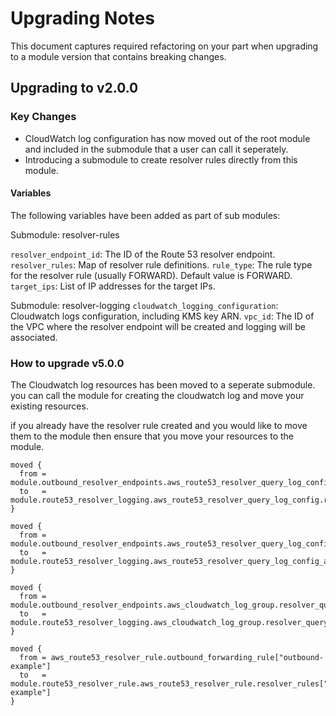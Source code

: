# Upgrading Notes

This document captures required refactoring on your part when upgrading to a module version that contains breaking changes.

## Upgrading to v2.0.0

### Key Changes

- CloudWatch log configuration has now moved out of the root module and included in the submodule that a user can call it seperately.
- Introducing a submodule to create resolver rules directly from this module.

#### Variables

The following variables have been added as part of sub modules:

Submodule: resolver-rules

`resolver_endpoint_id`: The ID of the Route 53 resolver endpoint.
`resolver_rules`: Map of resolver rule definitions.
`rule_type`: The rule type for the resolver rule (usually FORWARD). Default value is FORWARD.
`target_ips`: List of IP addresses for the target IPs.

Submodule: resolver-logging
`cloudwatch_logging_configuration`: Cloudwatch logs configuration, including KMS key ARN.
`vpc_id`: The ID of the VPC where the resolver endpoint will be created and logging will be associated.


### How to upgrade v5.0.0

The Cloudwatch log resources has been moved to a seperate submodule.
you can call the module for creating the cloudwatch log and move your existing resources.



if you already have the resolver rule created and you would like to move them to the module then ensure that you move your resources to the module.

```hcl
moved {
  from = module.outbound_resolver_endpoints.aws_route53_resolver_query_log_config.resolver_query_log_config_cloudwatch
  to   = module.route53_resolver_logging.aws_route53_resolver_query_log_config.resolver_query_log_config_cloudwatch[0]
}

moved {
  from = module.outbound_resolver_endpoints.aws_route53_resolver_query_log_config_association.resolver_query_config_cloudwatch_association
  to   = module.route53_resolver_logging.aws_route53_resolver_query_log_config_association.resolver_query_config_cloudwatch_association[0]
}

moved {
  from = module.outbound_resolver_endpoints.aws_cloudwatch_log_group.resolver_query_logs
  to   = module.route53_resolver_logging.aws_cloudwatch_log_group.resolver_query_logs[0]
}
```


```hcl
moved {
  from = aws_route53_resolver_rule.outbound_forwarding_rule["outbound-example"]
  to   = module.route53_resolver_rule.aws_route53_resolver_rule.resolver_rules["outbound-example"]
}
```